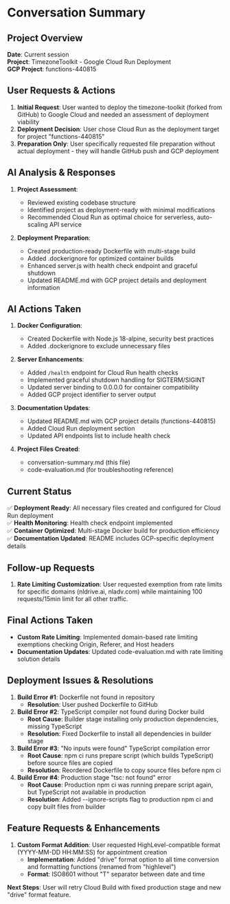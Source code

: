 # Conversation Summary

## Project Overview
**Date**: Current session  
**Project**: TimezoneToolkit - Google Cloud Run Deployment  
**GCP Project**: functions-440815

## User Requests & Actions
1. **Initial Request**: User wanted to deploy the timezone-toolkit (forked from GitHub) to Google Cloud and needed an assessment of deployment viability
2. **Deployment Decision**: User chose Cloud Run as the deployment target for project "functions-440815"
3. **Preparation Only**: User specifically requested file preparation without actual deployment - they will handle GitHub push and GCP deployment

## AI Analysis & Responses
1. **Project Assessment**: 
   - Reviewed existing codebase structure
   - Identified project as deployment-ready with minimal modifications
   - Recommended Cloud Run as optimal choice for serverless, auto-scaling API service
   
2. **Deployment Preparation**: 
   - Created production-ready Dockerfile with multi-stage build
   - Added .dockerignore for optimized container builds
   - Enhanced server.js with health check endpoint and graceful shutdown
   - Updated README.md with GCP project details and deployment information

## AI Actions Taken
1. **Docker Configuration**:
   - Created Dockerfile with Node.js 18-alpine, security best practices
   - Added .dockerignore to exclude unnecessary files
   
2. **Server Enhancements**:
   - Added `/health` endpoint for Cloud Run health checks
   - Implemented graceful shutdown handling for SIGTERM/SIGINT
   - Updated server binding to 0.0.0.0 for container compatibility
   - Added GCP project identifier to server output
   
3. **Documentation Updates**:
   - Updated README.md with GCP project details (functions-440815)
   - Added Cloud Run deployment section
   - Updated API endpoints list to include health check
   
4. **Project Files Created**:
   - conversation-summary.md (this file)
   - code-evaluation.md (for troubleshooting reference)

## Current Status
✅ **Deployment Ready**: All necessary files created and configured for Cloud Run deployment  
✅ **Health Monitoring**: Health check endpoint implemented  
✅ **Container Optimized**: Multi-stage Docker build for production efficiency  
✅ **Documentation Updated**: README includes GCP-specific deployment details  

## Follow-up Requests
1. **Rate Limiting Customization**: User requested exemption from rate limits for specific domains (nldrive.ai, nladv.com) while maintaining 100 requests/15min limit for all other traffic.

## Final Actions Taken
- **Custom Rate Limiting**: Implemented domain-based rate limiting exemptions checking Origin, Referer, and Host headers
- **Documentation Updates**: Updated code-evaluation.md with rate limiting solution details

## Deployment Issues & Resolutions
1. **Build Error #1**: Dockerfile not found in repository
   - **Resolution**: User pushed Dockerfile to GitHub
2. **Build Error #2**: TypeScript compiler not found during Docker build  
   - **Root Cause**: Builder stage installing only production dependencies, missing TypeScript
   - **Resolution**: Fixed Dockerfile to install all dependencies in builder stage
3. **Build Error #3**: "No inputs were found" TypeScript compilation error
   - **Root Cause**: npm ci runs prepare script (which builds TypeScript) before source files are copied
   - **Resolution**: Reordered Dockerfile to copy source files before npm ci
4. **Build Error #4**: Production stage "tsc: not found" error
   - **Root Cause**: Production npm ci was running prepare script again, but TypeScript not available in production
   - **Resolution**: Added --ignore-scripts flag to production npm ci and copy built files from builder

## Feature Requests & Enhancements
1. **Custom Format Addition**: User requested HighLevel-compatible format (YYYY-MM-DD HH:MM:SS) for appointment creation
   - **Implementation**: Added "drive" format option to all time conversion and formatting functions (renamed from "highlevel")
   - **Format**: ISO8601 without "T" separator between date and time

**Next Steps**: User will retry Cloud Build with fixed production stage and new "drive" format feature. 